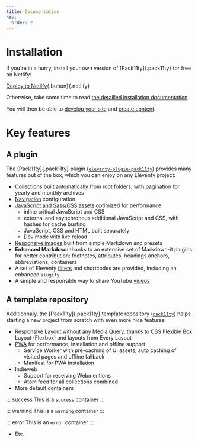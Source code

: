 ```yaml
---
title: Documentation
nav:
  order: 2
---
```


# Installation

If you're in a hurry, install your own version of [Pack11ty]{.pack11ty} for free on Netlify:

[Deploy to Netlify](https://app.netlify.com/start/deploy?repository=https://github.com/nhoizey/pack11ty&stack=cms){.button}{.netlify}

Otherwise, take some time to read [the detailled installation documentation](installation/).

You will then be able to [develop your site](development/) and [create content](content/).

# Key features

## A plugin

The [Pack11ty]{.pack11ty} plugin ([`eleventy-plugin-pack11ty`](https://github.com/nhoizey/eleventy-plugin-pack11ty)) provides many features out of the box, which you can enjoy on any Eleventy project:

- [Collections](/documentation/collections/) built automatically from root folders, with pagination for yearly and monthly archives
- [Navigation](/documentation/navigation/) configuration
- [JavaScript and Sass/CSS assets](/documentation/assets/) optimized for performance
  - inline critical JavaScript and CSS
  - external and asynchronous additional JavaScript and CSS, with hashes for cache busting
  - JavaScript, CSS and HTML built separately
  - Dev mode with live reload
- [Responsive images](/documentation/responsive-images/) built from simple Markdown and presets
- **Enhanced Markdown** thanks to an extensive set of Markdown-it plugins for better contribution: footnotes, attributes, headings anchors, abbreviations, containers
- A set of Eleventy [filters](/documentation/filters/) and shortcodes are provided, including an enhanced `slugify`
- A simple and responsible way to share YouTube [videos](/documentation/videos/)

## A template repository

Additionnaly, the [Pack11ty]{.pack11ty} template repository ([`pack11ty`](https://github.com/nhoizey/pack11ty)) helps starting a new project from scratch with even more nice features:

- [Responsive Layout](/documentation/layout/) without any Media Query, thanks to CSS Flexible Box Layout (Flexbox) and layouts from Every Layout
- [PWA](/documentation/pwa/) for performance, installation and offline support
  - Service Worker with pre-caching of UI assets, auto caching of visited pages and offline fallback
  - Manifest for PWA installation
- Indieweb
  - Support for receiving Webmentions
  - Atom feed for all collections combined
- More default containers

::: success
This is a `success` container
:::

::: warning
This is a `warning` container
:::

::: error
This is an `error` container
:::

- Etc.
